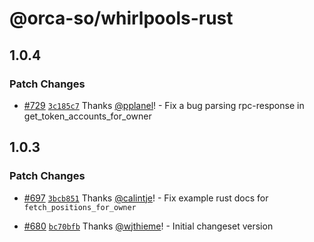 # @orca-so/whirlpools-rust

## 1.0.4

### Patch Changes

- [#729](https://github.com/orca-so/whirlpools/pull/729) [`3c185c7`](https://github.com/orca-so/whirlpools/commit/3c185c75cc8f1860befed2472c5ae99909683861) Thanks [@pplanel](https://github.com/pplanel)! - Fix a bug parsing rpc-response in get_token_accounts_for_owner

## 1.0.3

### Patch Changes

- [#697](https://github.com/orca-so/whirlpools/pull/697) [`3bcb851`](https://github.com/orca-so/whirlpools/commit/3bcb851f23776f765b2e6222ef0566c6a3123d3c) Thanks [@calintje](https://github.com/calintje)! - Fix example rust docs for `fetch_positions_for_owner`

- [#680](https://github.com/orca-so/whirlpools/pull/680) [`bc70bfb`](https://github.com/orca-so/whirlpools/commit/bc70bfb40068bb13282a92a7b36f501429470b27) Thanks [@wjthieme](https://github.com/wjthieme)! - Initial changeset version
